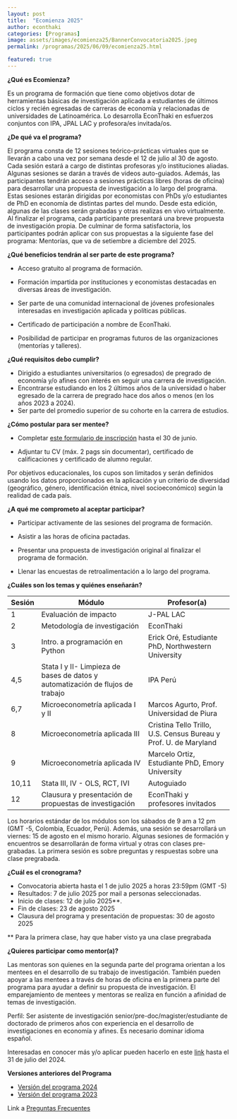 ```yaml
---
layout: post
title:  "Ecomienza 2025"
author: econthaki
categories: [Programas]
image: assets/images/ecomienza25/BannerConvocatoria2025.jpeg
permalink: /programas/2025/06/09/ecomienza25.html

featured: true
---
```




**¿Qué es Ecomienza?**

Es un programa de formación que tiene como objetivos dotar de herramientas básicas de investigación aplicada a estudiantes de últimos ciclos y recién egresadas de carreras de economía y relacionadas de universidades de Latinoamérica. Lo desarrolla EconThaki en esfuerzos conjuntos con IPA, JPAL LAC y profesora/es invitada/os.

**¿De qué va el programa?**

El programa consta de 12 sesiones teórico-prácticas virtuales que se llevarán a cabo una vez por semana desde el 12 de julio al 30 de agosto. Cada sesión estará a cargo de distintas profesoras y/o instituciones aliadas. Algunas sesiones se darán a través de videos auto-guiados. Además, las participantes tendrán acceso a sesiones prácticas libres (horas de oficina) para desarrollar una propuesta de investigación a lo largo del programa. Estas sesiones estarán dirigidas por economistas con PhDs y/o estudiantes de PhD en economía de distintas partes del mundo. Desde esta edición, algunas de las clases serán grabadas y otras realizas en vivo virtualmente. Al finalizar el programa, cada participante presentará una breve propuesta de investigación propia. De culminar de forma satisfactoria, los participantes podrán aplicar con sus propuestas a la siguiente fase del programa: Mentorías, que va de setiembre a diciembre del 2025.

**¿Qué beneficios tendrán al ser parte de este programa?**

- Acceso gratuito al programa de formación.

- Formación impartida por instituciones y economistas destacadas en diversas áreas de investigación.

- Ser parte de una comunidad internacional de jóvenes profesionales interesadas en investigación aplicada y políticas públicas.

- Certificado de participación a nombre de EconThaki.

- Posibilidad de participar en programas futuros de las organizaciones (mentorías y talleres).


**¿Qué requisitos debo cumplir?**

- Dirigido a estudiantes universitarios (o egresados) de pregrado de economía y/o afines con interés en seguir una carrera de investigación.
- Encontrarse estudiando en los 2 últimos años de la universidad o haber egresado de la carrera de pregrado hace dos años o menos (en los años 2023 a 2024).
- Ser parte del promedio superior de su cohorte en la carrera de estudios.
  

**¿Cómo postular para ser mentee?**

- Completar [este formulario de inscripción](https://harvard.az1.qualtrics.com/jfe/form/SV_3JJj2Vk2slHjc34) hasta el 30 de junio.

- Adjuntar tu CV (máx. 2 pags sin documentar), certificado de calificaciones y certificado de alumno regular.


Por objetivos educacionales, los cupos son limitados y serán definidos usando los datos proporcionados en la aplicación y un criterio de diversidad (geográfico, género, identificación étnica, nivel socioeconómico) según la realidad de cada país.


**¿A qué me comprometo al aceptar participar?**

- Participar activamente de las sesiones del programa de formación.

- Asistir a las horas de oficina pactadas.

- Presentar una propuesta de investigación original al finalizar el programa de formación.

- Llenar las encuestas de retroalimentación a lo largo del programa.
 

**¿Cuáles son los temas y quiénes enseñarán?**


| Sesión | Módulo                                                                      	     | Profesor(a)                                                            |
|--------|-----------------------------------------------------------------------------------|------------------------------------------------------------------------|
| 1      | Evaluación de impacto                                                             | J-PAL LAC                                                              |   
| 2      | Metodología de investigación                                                      | EconThaki                                                              |
| 3      | Intro. a programación en Python                                                   | Erick Oré, Estudiante PhD, Northwestern University                     |
| 4,5    | Stata I y II- Limpieza de bases de datos y automatización de flujos de trabajo    | IPA Perú                                                               |
| 6,7    | Microeconometría aplicada I y II                                                  | Marcos Agurto, Prof. Universidad de Piura                              |
| 8      | Microeconometría aplicada III                                                     | Cristina Tello Trillo, U.S. Census Bureau y Prof. U. de Maryland       |      
| 9      | Microeconometría aplicada IV                                                      | Marcelo Ortiz, Estudiante PhD, Emory University                        |   
| 10,11  | Stata III, IV - OLS, RCT, IVI                                                     | Autoguiado                                                             |
| 12     | Clausura y presentación de propuestas de investigación                            | EconThaki y profesores invitados                                       |


Los horarios estándar de los módulos son los sábados de 9 am a 12 pm (GMT -5, Colombia, Ecuador, Perú). Además, una sesión se desarrollará un viernes: 15 de agosto en el mismo horario. Algunas sesiones de formación y encuentros se desarrollarán de forma virtual y otras con clases pre-grabadas. La primera sesión es sobre preguntas y respuestas sobre una clase pregrabada.

**¿Cuál es el cronograma?**

- Convocatoria abierta hasta el 1 de julio 2025 a horas 23:59pm (GMT -5)
- Resultados: 7 de julio 2025 por mail a personas seleccionadas.
- Inicio de clases: 12 de julio 2025**. 
- Fin de clases: 23 de agosto 2025
- Clausura del programa y presentación de propuestas: 30 de agosto 2025

** Para la primera clase, hay que haber visto ya una clase pregrabada

**¿Quieres participar como mentor(a)?**

Las mentoras son quienes en la segunda parte del programa orientan a los mentees en el desarrollo de su trabajo de investigación. También pueden apoyar a las mentees a través de horas de oficina en la primera parte del programa para ayudar a definir su propuesta de investigación. El emparejamiento de mentees y mentoras se realiza en función a afinidad de temas de investigación.

Perfil: Ser asistente de investigación senior/pre-doc/magister/estudiante de doctorado de primeros años con experiencia en el desarrollo  de investigaciones en economía y afines. Es necesario dominar idioma español.

Interesadas en conocer más y/o aplicar pueden hacerlo en este [link](https://docs.google.com/forms/d/e/1FAIpQLScB85ciAXptGVcgmu8a0fWBxvSBjB9o1kphZfvuCcIBu7GIMA/viewform) hasta el 31 de julio del 2024.

**Versiones anteriores del Programa**

- [Versión del programa 2024](https://econthaki.github.io/programas/2024/04/17/ecomienza24.html)
- [Versión del programa 2023](https://econthaki.github.io/programas/2023/01/12/ecomienza23.html)

Link a [Preguntas Frecuentes][pregfreq-link]

[pregfreq-link]:   https://econthaki.github.io/recursos/2021/01/06/pregfreq.html
